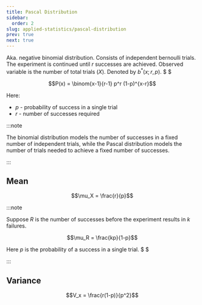 ```yaml
---
title: Pascal Distribution
sidebar:
  order: 2
slug: applied-statistics/pascal-distribution
prev: true
next: true
---
```


Aka. negative binomial distribution. Consists of independent bernoulli trials. The experiment is continued until $r$ successes are achieved. Observed variable is the number of total trials ($X$). Denoted by $b^*(x;r,p)$. $ $


```math
P(x) = \binom{x-1}{r-1} p^r (1-p)^{x-r}
```

Here:
- $p$ - probability of success in a single trial
- $r$ - number of successes required

:::note

The binomial distribution models the number of successes in a fixed number of independent trials, while the Pascal distribution models the number of trials needed to achieve a fixed number of successes.

:::

## Mean

```math
\mu_X = \frac{r}{p}
```

:::note

Suppose $R$ is the number of successes before the experiment results in $k$ failures.
```math
\mu_R = \frac{kp}{1-p}
```

Here $p$ is the probability of a success in a single trial. $ $

:::

## Variance

```math
V_x = \frac{r(1-p)}{p^2}
```
